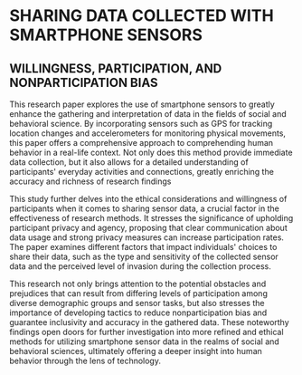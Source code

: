 # SHARING DATA COLLECTED WITH SMARTPHONE SENSORS
## WILLINGNESS, PARTICIPATION, AND NONPARTICIPATION BIAS

This research paper explores the use of smartphone sensors to greatly enhance the gathering and interpretation of data in the fields of social and behavioral science. By incorporating sensors such as GPS for tracking location changes and accelerometers for monitoring physical movements, this paper offers a comprehensive approach to comprehending human behavior in a real-life context. Not only does this method provide immediate data collection, but it also allows for a detailed understanding of participants' everyday activities and connections, greatly enriching the accuracy and richness of research findings

This study further delves into the ethical considerations and willingness of participants when it comes to sharing sensor data, a crucial factor in the effectiveness of research methods. It stresses the significance of upholding participant privacy and agency, proposing that clear communication about data usage and strong privacy measures can increase participation rates. The paper examines different factors that impact individuals' choices to share their data, such as the type and sensitivity of the collected sensor data and the perceived level of invasion during the collection process.

This research not only brings attention to the potential obstacles and prejudices that can result from differing levels of participation among diverse demographic groups and sensor tasks, but also stresses the importance of developing tactics to reduce nonparticipation bias and guarantee inclusivity and accuracy in the gathered data. These noteworthy findings open doors for further investigation into more refined and ethical methods for utilizing smartphone sensor data in the realms of social and behavioral sciences, ultimately offering a deeper insight into human behavior through the lens of technology.
